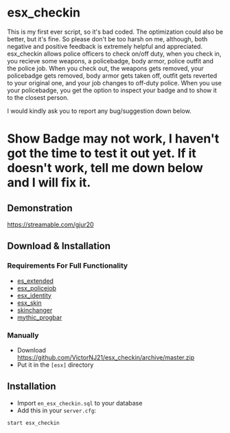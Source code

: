 # esx_checkin
This is my first ever script, so it's bad coded. The optimization could also be better, but it's fine. So please don't be too harsh on me, although, both negative and positive feedback is extremely helpful and appreciated.
esx_checkin allows police officers to check on/off duty, when you check in, you recieve some weapons, a policebadge, body armor, police outfit and the police job. When you check out, the weapons gets removed, your policebadge gets removed, body armor gets taken off, outfit gets reverted to your original one, and your job changes to off-duty police. When you use your policebadge, you get the option to inspect your badge and to show it to the closest person. 

I would kindly ask you to report any bug/suggestion down below.

# Show Badge may not work, I haven't got the time to test it out yet. If it doesn't work, tell me down below and I will fix it.

## Demonstration
https://streamable.com/gjur20

## Download & Installation

### Requirements For Full Functionality
- [es_extended](https://github.com/esx-framework/es_extended)
- [esx_policejob](https://github.com/esx-framework/esx_policejob)
- [esx_identity](https://github.com/esx-framework/esx_identity)
- [esx_skin](https://github.com/esx-framework/esx_skin)
- [skinchanger](https://github.com/esx-framework/skinchanger)
- [mythic_progbar](https://github.com/HalCroves/mythic_progbar)

### Manually
- Download https://github.com/VictorNJ21/esx_checkin/archive/master.zip
- Put it in the ```[esx]``` directory

## Installation
- Import ```en_esx_checkin.sql``` to your database
- Add this in your ```server.cfg```:
```
start esx_checkin
```
